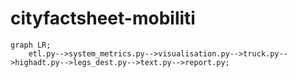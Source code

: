 # cityfactsheet-mobiliti



```mermaid
graph LR;
    etl.py-->system_metrics.py-->visualisation.py-->truck.py-->highadt.py-->legs_dest.py-->text.py-->report.py;
```





